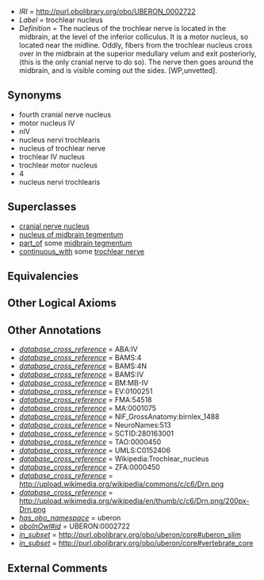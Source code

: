  * *IRI* = http://purl.obolibrary.org/obo/UBERON_0002722
 * *Label* = trochlear nucleus
 * *Definition* = The nucleus of the trochlear nerve is located in the midbrain, at the level of the inferior colliculus. It is a motor nucleus, so located near the midline. Oddly, fibers from the trochlear nucleus cross over in the midbrain at the superior medullary velum and exit posteriorly, (this is the only cranial nerve to do so). The nerve then goes around the midbrain, and is visible coming out the sides. [WP,unvetted].

## Synonyms

 * fourth cranial nerve nucleus
 * motor nucleus IV
 * nIV
 * nucleus nervi trochlearis
 * nucleus of trochlear nerve
 * trochlear IV nucleus
 * trochlear motor nucleus
 * 4
 * nucleus nervi trochlearis

## Superclasses

 * [cranial nerve nucleus](../../UBERON/26/UBERON_0000126.md)
 * [nucleus of midbrain tegmentum](../../UBERON/14/UBERON_0007414.md)
 * [part_of](../../BFO/50/BFO_0000050.md) some [midbrain tegmentum](../../UBERON/43/UBERON_0001943.md)
 * [continuous_with](../../FMA/72/FMA_85972.md) some [trochlear nerve](../../UBERON/44/UBERON_0001644.md)

## Equivalencies


## Other Logical Axioms


## Other Annotations

 * *[database_cross_reference](../../ef/oboInOwl#hasDbXref.md)* = ABA:IV
 * *[database_cross_reference](../../ef/oboInOwl#hasDbXref.md)* = BAMS:4
 * *[database_cross_reference](../../ef/oboInOwl#hasDbXref.md)* = BAMS:4N
 * *[database_cross_reference](../../ef/oboInOwl#hasDbXref.md)* = BAMS:IV
 * *[database_cross_reference](../../ef/oboInOwl#hasDbXref.md)* = BM:MB-IV
 * *[database_cross_reference](../../ef/oboInOwl#hasDbXref.md)* = EV:0100251
 * *[database_cross_reference](../../ef/oboInOwl#hasDbXref.md)* = FMA:54518
 * *[database_cross_reference](../../ef/oboInOwl#hasDbXref.md)* = MA:0001075
 * *[database_cross_reference](../../ef/oboInOwl#hasDbXref.md)* = NIF_GrossAnatomy:birnlex_1488
 * *[database_cross_reference](../../ef/oboInOwl#hasDbXref.md)* = NeuroNames:513
 * *[database_cross_reference](../../ef/oboInOwl#hasDbXref.md)* = SCTID:280163001
 * *[database_cross_reference](../../ef/oboInOwl#hasDbXref.md)* = TAO:0000450
 * *[database_cross_reference](../../ef/oboInOwl#hasDbXref.md)* = UMLS:C0152406
 * *[database_cross_reference](../../ef/oboInOwl#hasDbXref.md)* = Wikipedia:Trochlear_nucleus
 * *[database_cross_reference](../../ef/oboInOwl#hasDbXref.md)* = ZFA:0000450
 * *[database_cross_reference](../../ef/oboInOwl#hasDbXref.md)* = http://upload.wikimedia.org/wikipedia/commons/c/c6/Drn.png
 * *[database_cross_reference](../../ef/oboInOwl#hasDbXref.md)* = http://upload.wikimedia.org/wikipedia/en/thumb/c/c6/Drn.png/200px-Drn.png
 * *[has_obo_namespace](../../ce/oboInOwl#hasOBONamespace.md)* = uberon
 * *[oboInOwl#id](../../id/oboInOwl#id.md)* = UBERON:0002722
 * *[in_subset](../../et/oboInOwl#inSubset.md)* = http://purl.obolibrary.org/obo/uberon/core#uberon_slim
 * *[in_subset](../../et/oboInOwl#inSubset.md)* = http://purl.obolibrary.org/obo/uberon/core#vertebrate_core

## External Comments

